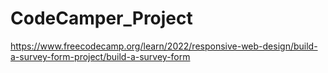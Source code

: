 ﻿# CodeCamper_Project

https://www.freecodecamp.org/learn/2022/responsive-web-design/build-a-survey-form-project/build-a-survey-form
